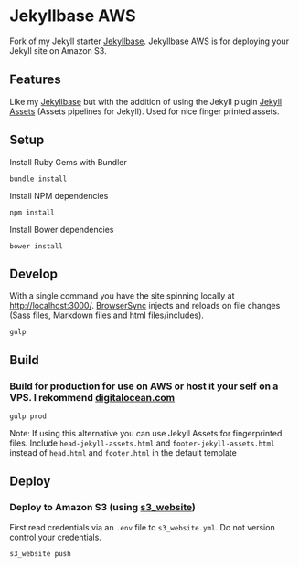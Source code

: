 # Jekyllbase AWS

Fork of my Jekyll starter [Jekyllbase](https://github.com/urre/jekyllbase). Jekyllbase AWS is for deploying your Jekyll site on Amazon S3. 

## Features

Like my [Jekyllbase](https://github.com/urre/jekyllbase) but with the addition of using the Jekyll plugin [Jekyll Assets](https://github.com/jekyll-assets/jekyll-assets) (Assets pipelines for Jekyll). Used for nice finger printed assets.

## Setup

Install Ruby Gems with Bundler

	bundle install 

Install NPM dependencies

	npm install

Install Bower dependencies

	bower install

## Develop

With a single command you have the site spinning locally at [http://localhost:3000/](http://localhost:3000/). [BrowserSync](http://www.browsersync.io) injects and reloads on file changes (Sass files, Markdown files and html files/includes).

    gulp

## Build

### Build for production for use on AWS or host it your self on a VPS. I rekommend [digitalocean.com](http://digitalocean.com)

	gulp prod

Note: If using this alternative you can use Jekyll Assets for fingerprinted files. Include ``head-jekyll-assets.html`` and ``footer-jekyll-assets.html`` instead of ``head.html`` and ``footer.html`` in the default template

## Deploy

### Deploy to Amazon S3 (using [s3_website](https://github.com/laurilehmijoki/s3_website))

First read credentials via an ``.env`` file to ``s3_website.yml``. Do not version control your credentials.

	s3_website push